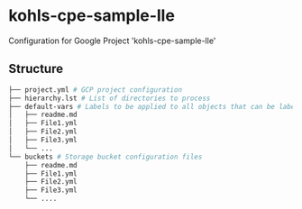 # kohls-cpe-sample-lle

Configuration for Google Project 'kohls-cpe-sample-lle'

## Structure

```bash
├── project.yml # GCP project configuration
├── hierarchy.lst # List of directories to process
├── default-vars # Labels to be applied to all objects that can be labelled.
│   ├── readme.md
│   ├── File1.yml
│   ├── File2.yml
│   ├── File3.yml
│   └── ...
└── buckets # Storage bucket configuration files
    ├── readme.md
    ├── File1.yml
    ├── File2.yml
    ├── File3.yml
    └── ....
```
